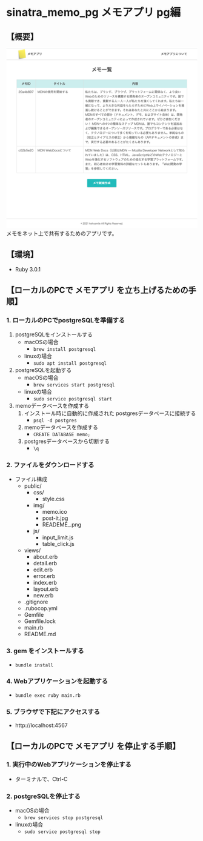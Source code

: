 # sinatra_memo_pg メモアプリ pg編
## 【概要】
![](public/img/README_.png)
メモをネット上で共有するためのアプリです。

## 【環境】
- Ruby 3.0.1
## 【ローカルのPCで メモアプリ を立ち上げるための手順】

### 1. ローカルのPCでpostgreSQLを準備する
1. postgreSQLをインストールする
    - macOSの場合
        - `brew install postgresql`
    - linuxの場合
        - `sudo apt install postgresql`
2. postgreSQLを起動する
    - macOSの場合
        - `brew services start postgresql`
    - linuxの場合
        - `sudo service postgresql start`
3. memoデータベースを作成する
    1. インストール時に自動的に作成された postgresデータベースに接続する
        - `psql -d postgres`
    2. memoデータベースを作成する
        - `CREATE DATABASE memo;`
    3. postgresデータベースから切断する
        - `\q`
### 2. ファイルをダウンロードする
-  ファイル構成
    - public/
      - css/
          - style.css
      - img/
          - memo.ico
          - post-it.jpg
          - READEME_.png
      - js/
          - input_limit.js
          - table_click.js
    - views/
      - about.erb
      - detail.erb
      - edit.erb
      - error.erb
      - index.erb
      - layout.erb
      - new.erb
    - .gitignore
    - .rubocop.yml
    - Gemfile
    - Gemfile.lock
    - main.rb
    - README.md

### 3. gem をインストールする
- `bundle install`

### 4. Webアプリケーションを起動する
- `bundle exec ruby main.rb`

### 5. ブラウザで下記にアクセスする
- http://localhost:4567

## 【ローカルのPCで メモアプリ を停止する手順】
### 1. 実行中のWebアプリケーションを停止する
- ターミナルで、Ctrl-C
### 2. postgreSQLを停止する
- macOSの場合
    - `brew services stop postgresql`
- linuxの場合
    - `sudo service postgresql stop`

